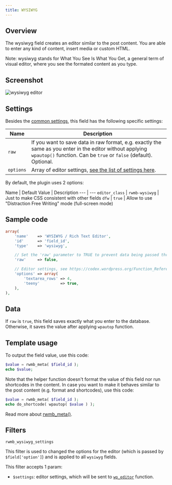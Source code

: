 ```yaml
---
title: WYSIWYG
---
```


## Overview

The wysiwyg field creates an editor similar to the post content. You are able to enter any kind of content, insert media or custom HTML.

Note: wysiwyg stands for What You See Is What You Get, a general term of visual editor, where you see the formated content as you type.

## Screenshot

![wysiwyg editor](https://i.imgur.com/Y72Bcvw.png)

## Settings

Besides the [common settings](/field-settings/), this field has the following specific settings:

Name | Description
--- | ---
`raw` | If you want to save data in raw format, e.g. exactly the same as you enter in the editor without applying `wpautop()` function. Can be `true` or `false` (default). Optional.
`options` | Array of editor settings, [see the list of settings here](https://developer.wordpress.org/reference/classes/_WP_Editors/parse_settings/).

By default, the plugin uses 2 options:

Name | Default Value | Description
--- | ---
`editor_class` | `rwmb-wysiwyg` | Just to make CSS consistent with other fields
`dfw` | `true` | Allow to use "Distraction Free Writing" mode (full-screen mode)

## Sample code

```php
array(
    'name'    => 'WYSIWYG / Rich Text Editor',
    'id'      => 'field_id',
    'type'    => 'wysiwyg',

    // Set the 'raw' parameter to TRUE to prevent data being passed through wpautop() on save
    'raw'     => false,

    // Editor settings, see https://codex.wordpress.org/Function_Reference/wp_editor
    'options' => array(
        'textarea_rows' => 4,
        'teeny'         => true,
    ),
),
```

## Data

If `raw` is `true`, this field saves exactly what you enter to the database. Otherwise, it saves the value after applying `wpautop` function.

## Template usage

To output the field value, use this code:

```php
$value = rwmb_meta( $field_id );
echo $value;
```

Note that the helper function doesn't format the value of this field nor run shortcodes in the content. In case you want to make it behaves similar to the post content (e.g. format and shortcodes), use this code:

```php
$value = rwmb_meta( $field_id );
echo do_shortcode( wpautop( $value ) );
```

Read more about [rwmb_meta()](/functions/rwmb-meta/).

## Filters

`rwmb_wysiwyg_settings`

This filter is used to changed the options for the editor (which is passed by `$field['option']`) and is applied to all `wysiwyg` fields.

This filter accepts 1 param:

- `$settings`: editor settings, which will be sent to [`wp_editor`](https://codex.wordpress.org/Function_Reference/wp_editor) function.
